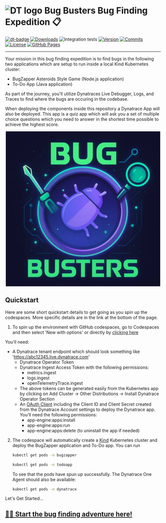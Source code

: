 <!-- markdownlint-disable-next-line -->
# <img src="https://cdn.bfldr.com/B686QPH3/at/w5hnjzb32k5wcrcxnwcx4ckg/Dynatrace_signet_RGB_HTML.svg?auto=webp&format=pngg" alt="DT logo" width="30"> Bug Busters Bug Finding Expedition 📋

[![dt-badge](https://img.shields.io/badge/powered_by-DT_enablement-8A2BE2?logo=dynatrace)](https://dynatrace-wwse.github.io/codespaces-framework/)
[![Downloads](https://img.shields.io/docker/pulls/shinojosa/dt-enablement?logo=docker)](https://hub.docker.com/r/shinojosa/dt-enablement)
![Integration tests](https://github.com/dynatrace-wwse/bug-busters/actions/workflows/integration-tests.yaml/badge.svg)
[![Version](https://img.shields.io/github/v/release/dynatrace-wwse/bug-busters?color=blueviolet)](https://github.com/dynatrace-wwse/bug-busters/releases)
[![Commits](https://img.shields.io/github/commits-since/dynatrace-wwse/bug-busters/latest?color=ff69b4&include_prereleases)](https://github.com/dynatrace-wwse/bug-busters/graphs/commit-activity)
[![License](https://img.shields.io/badge/License-Apache_2.0-blue.svg?color=green)](https://github.com/dynatrace-wwse/bug-busters/blob/main/LICENSE)
[![GitHub Pages](https://img.shields.io/badge/GitHub%20Pages-Live-green)](https://dynatrace-wwse.github.io/bug-busters/)

___

Your mission in this bug finding expedition is to find bugs in the following two applications which are setup to run inside a local Kind Kubernetes cluster:

- BugZapper Asteroids Style Game (Node.js application)
- To-Do App (Java application)

As part of the journey, you'll utilize Dynatraces Live Debugger, Logs, and Traces to find where the bugs are occuring in the codebase.

When deploying the components inside this repository a Dynatrace App will also be deployed. This app is a quiz app which will ask you a set of multiple choice questions which you need to answer in the shortest time possible to achieve the highest score.

<p align="center">
    <img src="docs/img/bug-busters.jpg" alt="Bug Busters" width="500"/>
</p>

## Quickstart

Here are some short quickstart details to get going as you spin up the codespaces. More specific details are in the link at the bottom of the page.

1) To spin up the environment with GitHub codespaces, go to Codespaces and then select 'New with options' or directly by [clicking here](https://github.com/codespaces/new?hide_repo_select=true&ref=main&repo=1045281642&skip_quickstart=true)

You'll need:
 - A Dynatrace tenant endpoint which should look something like 'https://abc12345.live.dynatrace.com' 
    - Dynatrace Operator Token
    - Dynatrace Ingest Access Token with the following permissions:
        - metrics.ingest
        - logs.ingest
        - openTelemetryTrace.ingest
    - The above tokens can be generated easily from the Kubernetes app by clicking on Add Cluster -> Other Distributions -> Install Dynatrace Operator Section
    - An [OAuth Client](https://developer.dynatrace.com/develop/access-platform-apis-from-outside/#create-an-oauth-client) including the Client ID and Client Secret created from the Dynatrace Account settings to deploy the Dynatrace app. You'll need the following permissions:
        - app-engine:apps:install
        - app-engine:apps:run
        - app-engine:apps:delete (to uninstall the app if needed)

2) The codespace will automatically create a [Kind](https://kind.sigs.k8s.io/) Kubernetes cluster and deploy the BugZapper application and To-Do app. You can run

   ```sh
   kubectl get pods -n bugzapper
   ```
   ```sh
   kubectl get pods -n todoapp
   ```
   To see that the pods have spun up successfully. The Dynatrace One Agent should also be available:
   ```sh
   kubectl get pods -n dynatrace
   ```

Let's Get Started...

## [🧳🐞 Start the bug finding adventure here!](https://github.com/dynatrace-wwse/bug-busters)
